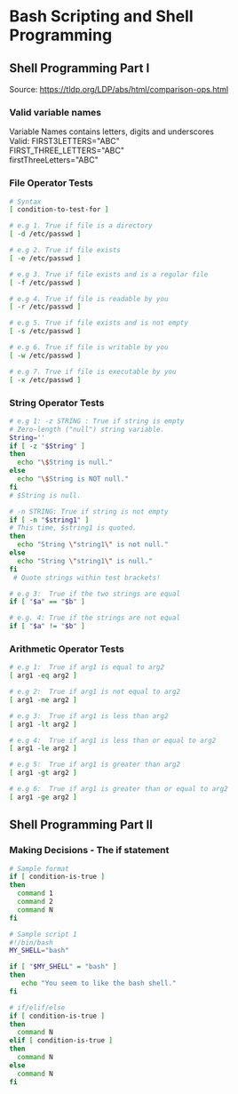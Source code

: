# Bash Scripting and Shell Programming

## Shell Programming Part I
Source: https://tldp.org/LDP/abs/html/comparison-ops.html

### Valid variable names
Variable Names contains letters, digits and underscores\
Valid: FIRST3LETTERS="ABC"\
       FIRST_THREE_LETTERS="ABC"\
       firstThreeLetters="ABC"    

### File Operator Tests
```bash
# Syntax
[ condition-to-test-for ]
```
```bash
# e.g 1. True if file is a directory
[ -d /etc/passwd ] 
```
```bash
# e.g 2. True if file exists
[ -e /etc/passwd ] 
```
```bash
# e.g 3. True if file exists and is a regular file
[ -f /etc/passwd ] 
```
```bash
# e.g 4. True if file is readable by you
[ -r /etc/passwd ] 
```
```bash
# e.g 5. True if file exists and is not empty
[ -s /etc/passwd ] 
```
```bash
# e.g 6. True if file is writable by you
[ -w /etc/passwd ] 
```
```bash
# e.g 7. True if file is executable by you
[ -x /etc/passwd ] 
```

### String Operator Tests
```bash
# e.g 1: -z STRING : True if string is empty
# Zero-length ("null") string variable.
String=''
if [ -z "$String" ] 
then
  echo "\$String is null."
else
  echo "\$String is NOT null."
fi     
# $String is null.
```
```bash
# -n STRING: True if string is not empty
if [ -n "$string1" ]  
# This time, $string1 is quoted.
then
  echo "String \"string1\" is not null."
else  
  echo "String \"string1\" is null."
fi 
 # Quote strings within test brackets!
 ```
```bash
# e.g 3:  True if the two strings are equal
if [ "$a" == "$b" ]  
```
```bash
# e.g. 4: True if the strings are not equal
if [ "$a" != "$b" ]  
```

### Arithmetic Operator Tests
```bash
# e.g 1:  True if arg1 is equal to arg2
[ arg1 -eq arg2 ]  
```
```bash
# e.g 2:  True if arg1 is not equal to arg2
[ arg1 -ne arg2 ]  
```
```bash
# e.g 3:  True if arg1 is less than arg2
[ arg1 -lt arg2 ]  
```
```bash
# e.g 4:  True if arg1 is less than or equal to arg2
[ arg1 -le arg2 ]  
```
```bash
# e.g 5:  True if arg1 is greater than arg2
[ arg1 -gt arg2 ]  
```
```bash
# e.g 6:  True if arg1 is greater than or equal to arg2
[ arg1 -ge arg2 ]  
```

## Shell Programming Part II

### Making Decisions - The if statement
```bash
# Sample format
if [ condition-is-true ]
then
  command 1
  command 2
  command N
fi
```
```bash
# Sample script 1
#!/bin/bash
MY_SHELL="bash"

if [ "$MY_SHELL" = "bash" ]
then
   echo "You seem to like the bash shell."
fi
```
```bash
# if/elif/else
if [ condition-is-true ]
then
  command N
elif [ condition-is-true ]
then
  command N
else
  command N
fi
```
